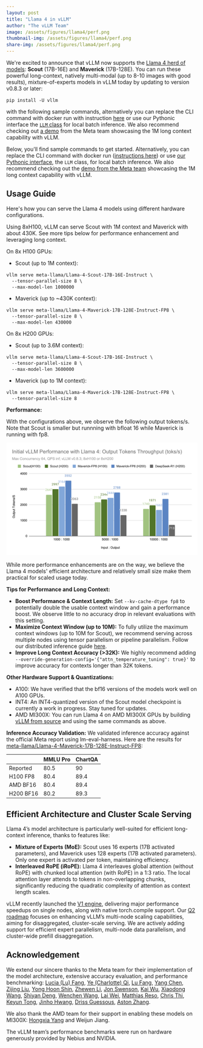 ```yaml
---
layout: post
title: "Llama 4 in vLLM"
author: "The vLLM Team"
image: /assets/figures/llama4/perf.png
thumbnail-img: /assets/figures/llama4/perf.png
share-img: /assets/figures/llama4/perf.png
---
```


We're excited to announce that vLLM now supports the [Llama 4 herd of models](https://ai.meta.com/blog/llama-4-multimodal-intelligence/): **Scout** (17B-16E) and **Maverick** (17B-128E). You can run these powerful long-context, natively multi-modal (up to 8-10 images with good results), mixture-of-experts models in vLLM today by updating to version v0.8.3 or later:

```
pip install -U vllm
```

with the following sample commands, alternatively you can replace the CLI command with docker run with instruction [here](https://docs.vllm.ai/en/latest/deployment/docker.html) or use our Pythonic interface the [`LLM` class](https://docs.vllm.ai/en/latest/getting_started/quickstart.html#offline-batched-inference) for local batch inference. We also recommend checking out [a demo](https://github.com/meta-llama/llama-cookbook/blob/main/getting-started/build_with_llama_4.ipynb) from the Meta team showcasing the 1M long context capability with vLLM.

Below, you'll find sample commands to get started. Alternatively, you can replace the CLI command with docker run ([instructions here](https://docs.vllm.ai/en/latest/deployment/docker.html)) or use [our Pythonic interface](https://docs.vllm.ai/en/latest/getting_started/quickstart.html#offline-batched-inference), the `LLM` class, for local batch inference. We also recommend checking out the [demo from the Meta team](https://github.com/meta-llama/llama-cookbook/blob/main/getting-started/build_with_llama_4.ipynb) showcasing the 1M long context capability with vLLM.

## Usage Guide

Here's how you can serve the Llama 4 models using different hardware configurations.

Using 8xH100, vLLM can serve Scout with 1M context and Maverick with about 430K. See more tips below for performance enhancement and leveraging long context.

On 8x H100 GPUs:

* Scout (up to 1M context):

```
vllm serve meta-llama/Llama-4-Scout-17B-16E-Instruct \
  --tensor-parallel-size 8 \
  --max-model-len 1000000
```

* Maverick (up to \~430K context):

```
vllm serve meta-llama/Llama-4-Maverick-17B-128E-Instruct-FP8 \
  --tensor-parallel-size 8 \
  --max-model-len 430000
```

On 8x H200 GPUs:

* Scout (up to 3.6M context):

```
vllm serve meta-llama/Llama-4-Scout-17B-16E-Instruct \
  --tensor-parallel-size 8 \
  --max-model-len 3600000
```

* Maverick (up to 1M context):

```
vllm serve meta-llama/Llama-4-Maverick-17B-128E-Instruct-FP8 \
  --tensor-parallel-size 8
```

**Performance:**

With the configurations above, we observe the following output tokens/s. Note that Scout is smaller but runnning with bfloat 16 while Maverick is running with fp8.

![](/assets/figures/llama4/perf.png)

While more performance enhancements are on the way, we believe the Llama 4 models' efficient architecture and relatively small size make them practical for scaled usage today.

**Tips for Performance and Long Context:**

* **Boost Performance & Context Length:** Set `--kv-cache-dtype fp8` to potentially double the usable context window and gain a performance boost. We observe little to no accuracy drop in relevant evaluations with this setting.
* **Maximize Context Window (up to 10M):** To fully utilize the maximum context windows (up to 10M for Scout), we recommend serving across multiple nodes using tensor parallelism or pipeline parallelism. Follow our distributed inference guide [here](https://docs.vllm.ai/en/latest/serving/distributed_serving.html).
* **Improve Long Context Accuracy (\>32K):** We highly recommend adding `--override-generation-config='{"attn_temperature_tuning": true}'` to improve accuracy for contexts longer than 32K tokens.

**Other Hardware Support & Quantizations:**

* A100: We have verified that the bf16 versions of the models work well on A100 GPUs.
* INT4: An INT4-quantized version of the Scout model checkpoint is currently a work in progress. Stay tuned for updates.
* AMD MI300X: You can run Llama 4 on AMD MI300X GPUs by building [vLLM from source](https://docs.vllm.ai/en/latest/getting_started/installation/gpu.html?device=rocm) and using the same commands as above.

**Inference Accuracy Validation:**
We validated inference accuracy against the official Meta report using lm-eval-harness. Here are the results for [meta-llama/Llama-4-Maverick-17B-128E-Instruct-FP8](https://huggingface.co/meta-llama/Llama-4-Maverick-17B-128E-Instruct-FP8):

| | MMLU Pro | ChartQA |
|----------|---------|---------|
| Reported | 80.5 | 90 |
| H100 FP8 | 80.4 | 89.4 |
| AMD BF16 | 80.4 | 89.4 |
| H200 BF16 | 80.2 | 89.3 |

## Efficient Architecture and Cluster Scale Serving

Llama 4’s model architecture is particularly well-suited for efficient long-context inference, thanks to features like:

* **Mixture of Experts (MoE):** Scout uses 16 experts (17B activated parameters), and Maverick uses 128 experts (17B activated parameters). Only one expert is activated per token, maintaining efficiency.
* **Interleaved RoPE (iRoPE):** Llama 4 interleaves global attention (without RoPE) with chunked local attention (with RoPE) in a 1:3 ratio. The local attention layer attends to tokens in non-overlapping chunks, significantly reducing the quadratic complexity of attention as context length scales.


vLLM recently launched the [V1 engine](https://blog.vllm.ai/2025/01/27/v1-alpha-release.html), delivering major performance speedups on single nodes, along with native torch.compile support. Our [Q2 roadmap](https://github.com/vllm-project/vllm/issues/15735) focuses on enhancing vLLM’s multi-node scaling capabilities, aiming for disaggregated, cluster-scale serving. We are actively adding support for efficient expert parallelism, multi-node data parallelism, and cluster-wide prefill disaggregation.

## Acknowledgement

We extend our sincere thanks to the Meta team for their implementation of the model architecture, extensive accuracy evaluation, and performance benchmarking:  [Lucia (Lu) Fang](https://github.com/luccafong), [Ye (Charlotte) Qi](https://github.com/yeqcharlotte), [Lu Fang](https://github.com/houseroad), [Yang Chen](https://github.com/chenyang78), [Zijing Liu](https://github.com/liuzijing2014), [Yong Hoon Shin](https://github.com/sarckk), [Zhewen Li](https://github.com/zhewenl), [Jon Swenson](https://github.com/jmswen), [Kai Wu](https://github.com/wukaixingxp), [Xiaodong Wang](https://github.com/xw285cornell), [Shiyan Deng](https://github.com/842974287), [Wenchen Wang](https://github.com/wangwenchen0407), [Lai Wei](https://github.com/roywei), [Matthias Reso](https://github.com/mreso), [Chris Thi](https://github.com/cthi), [Keyun Tong](https://github.com/youngkent), [Jinho Hwang](https://github.com/jinhohwang-meta), [Driss Guessous](https://github.com/drisspg), [Aston Zhang](https://github.com/astonzhang).

We also thank the AMD team for their support in enabling these models on MI300X:  [Hongxia Yang](https://github.com/hongxiayang) and Weijun Jiang.

The vLLM team’s performance benchmarks were run on hardware generously provided by Nebius and NVIDIA.

